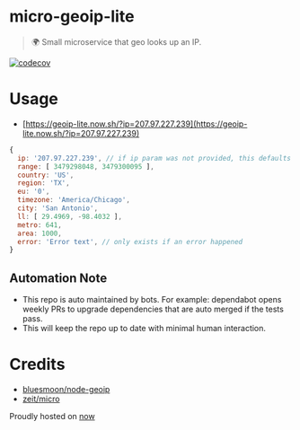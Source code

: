 # micro-geoip-lite

> 🌍 Small microservice that geo looks up an IP.

[![codecov](https://codecov.io/gh/A-Tokyo/micro-geoip-lite/branch/main/graph/badge.svg)](https://codecov.io/gh/A-Tokyo/micro-geoip-lite)

# Usage

- [https://geoip-lite.now.sh/?ip=207.97.227.239](https://geoip-lite.now.sh/?ip=207.97.227.239)
```js
{
  ip: '207.97.227.239', // if ip param was not provided, this defaults to request.ip
  range: [ 3479298048, 3479300095 ],
  country: 'US',
  region: 'TX',
  eu: '0',
  timezone: 'America/Chicago',
  city: 'San Antonio',
  ll: [ 29.4969, -98.4032 ],
  metro: 641,
  area: 1000,
  error: 'Error text', // only exists if an error happened
}
```

## Automation Note
- This repo is auto maintained by bots. For example: dependabot opens weekly PRs to upgrade dependencies that are auto merged if the tests pass.
- This will keep the repo up to date with minimal human interaction.

# Credits

- [bluesmoon/node-geoip](https://github.com/bluesmoon/node-geoip) 
- [zeit/micro](https://github.com/zeit/micro) 

Proudly hosted on [now](https://zeit.co/now)
